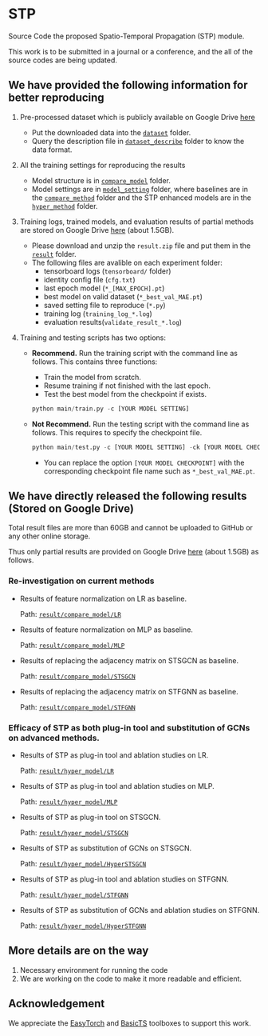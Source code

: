 # STP
Source Code the proposed Spatio-Temporal Propagation (STP) module.

This work is to be submitted in a journal or a conference, and the all of the source codes are being updated.

## We have provided the following information for better reproducing
1. Pre-processed dataset which is publicly available on Google Drive [here](https://drive.google.com/drive/folders/1P05v64MnhEM1arhJA-DjpmeHainqrvaN?usp=drive_link)
    - Put the downloaded data into the [`dataset`](./dataset/) folder.
    - Query the description file in [`dataset_describe`](./dataset_describe/) folder to know the data format.
2. All the training settings for reproducing the results
    - Model structure is in [`compare_model`](./compare_model/) folder.
    - Model settings are in [`model_setting`](./model_setting/) folder, where baselines are in the [`compare_method`](./model_setting/compare_method/) folder and the STP enhanced models are in the [`hyper_method`](./model_setting/hyper_method/) folder.


3. Training logs, trained models, and evaluation results of partial methods are stored on Google Drive [here](https://drive.google.com/drive/folders/1mmesNYG_iaQ3LNavQejEEhpgXc780dZM?usp=drive_link) (about 1.5GB).

    - Please download and unzip the `result.zip` file and put them in the [`result`](./result/) folder. 
    - The following files are avalible on each experiment folder:
        - tensorboard logs (`tensorboard/` folder)
        - identity config file (`cfg.txt`)
        - last epoch model (`*_[MAX_EPOCH].pt`)
        - best model on valid dataset (`*_best_val_MAE.pt`)
        - saved setting file to reproduce (`*.py`)
        - training log (`training_log_*.log`)
        - evaluation results(`validate_result_*.log`)

4. Training and testing scripts has two options:
    - **Recommend.** Run the training script with the command line as follows. This contains three functions: 
        - Train the model from scratch. 
        - Resume training if not finished with the last epoch. 
        - Test the best model from the checkpoint if exists.

        ```python
        python main/train.py -c [YOUR MODEL SETTING]
        ```
        
    - **Not Recommend.** Run the testing script with the command line as follows. This requires to specify the checkpoint file.
    
        ```python
        python main/test.py -c [YOUR MODEL SETTING] -ck [YOUR MODEL CHECKPOINT]
        ```
        - You can replace the option `[YOUR MODEL CHECKPOINT]` with the corresponding checkpoint file name such as `*_best_val_MAE.pt`.



## We have directly released the following results (Stored on Google Drive)

Total result files are more than 60GB and cannot be uploaded to GitHub or any other online storage. 

Thus only partial results are provided on Google Drive [here](https://drive.google.com/drive/folders/1mmesNYG_iaQ3LNavQejEEhpgXc780dZM?usp=drive_link) (about 1.5GB) as follows.

### Re-investigation on current methods
* Results of feature normalization on LR as baseline. 
    
    Path: [`result/compare_model/LR`](./result/compare_model/LR)

* Results of feature normalization on MLP as baseline. 

    Path: [`result/compare_model/MLP`](./result/compare_model/MLP)

* Results of replacing the adjacency matrix on STSGCN as baseline. 

    Path: [`result/compare_model/STSGCN`](./result/compare_model/STSGCN)

* Results of replacing the adjacency matrix on STFGNN as baseline.
    
    Path: [`result/compare_model/STFGNN`](./result/compare_model/STFGNN)

### Efficacy of STP as both plug-in tool and substitution of GCNs on advanced methods. 

* Results of STP as plug-in tool and ablation studies on LR.

    Path: [`result/hyper_model/LR`](./result/hyper_model/LR)

* Results of STP as plug-in tool and ablation studies on MLP.

    Path: [`result/hyper_model/MLP`](./result/hyper_model/MLP)

* Results of STP as plug-in tool on STSGCN.

    Path: [`result/hyper_model/STSGCN`](./result/hyper_model/STSGCN)

* Results of STP as substitution of GCNs on STSGCN.

    Path: [`result/hyper_model/HyperSTSGCN`](./result/hyper_model/HyperSTSGCN)

* Results of STP as plug-in tool and ablation studies on STFGNN.

    Path: [`result/hyper_model/STFGNN`](./result/hyper_model/STFGNN)

* Results of STP as substitution of GCNs and ablation studies on STFGNN.

    Path: [`result/hyper_model/HyperSTFGNN`](./result/hyper_model/HyperSTFGNN)


## More details are on the way
1. Necessary environment for running the code 
2. We are working on the code to make it more readable and efficient.

## Acknowledgement
We appreciate the [EasyTorch](https://github.com/cnstark/easytorch) and [BasicTS](https://github.com/zezhishao/BasicTS) toolboxes to support this work.